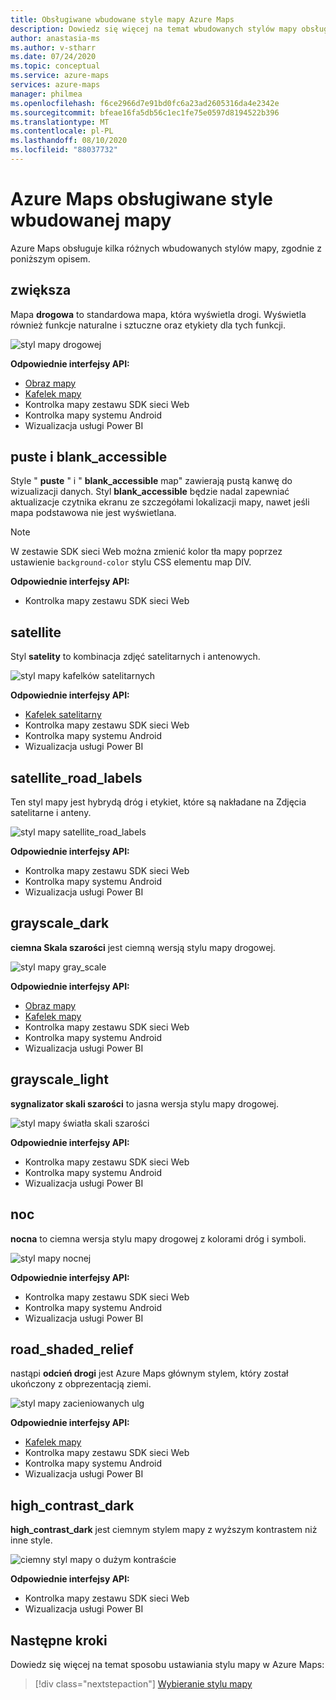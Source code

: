 ```yaml
---
title: Obsługiwane wbudowane style mapy Azure Maps
description: Dowiedz się więcej na temat wbudowanych stylów mapy obsługiwanych przez Azure Maps, takich jak Road, blank_accessible, satelit, satellite_road_labels, road_shaded_relief i nocy.
author: anastasia-ms
ms.author: v-stharr
ms.date: 07/24/2020
ms.topic: conceptual
ms.service: azure-maps
services: azure-maps
manager: philmea
ms.openlocfilehash: f6ce2966d7e91bd0fc6a23ad2605316da4e2342e
ms.sourcegitcommit: bfeae16fa5db56c1ec1fe75e0597d8194522b396
ms.translationtype: MT
ms.contentlocale: pl-PL
ms.lasthandoff: 08/10/2020
ms.locfileid: "88037732"
---
```

# <a name="azure-maps-supported-built-in-map-styles"></a>Azure Maps obsługiwane style wbudowanej mapy

Azure Maps obsługuje kilka różnych wbudowanych stylów mapy, zgodnie z poniższym opisem.

## <a name="road"></a>zwiększa

Mapa **drogowa** to standardowa mapa, która wyświetla drogi. Wyświetla również funkcje naturalne i sztuczne oraz etykiety dla tych funkcji.

![styl mapy drogowej](./media/supported-map-styles/road.png)

**Odpowiednie interfejsy API:**

* [Obraz mapy](https://docs.microsoft.com/rest/api/maps/render/getmapimage)
* [Kafelek mapy](https://docs.microsoft.com/rest/api/maps/render/getmaptile)
* Kontrolka mapy zestawu SDK sieci Web
* Kontrolka mapy systemu Android
* Wizualizacja usługi Power BI

## <a name="blank-and-blank_accessible"></a>puste i blank_accessible

Style " **puste** " i " **blank_accessible** map" zawierają pustą kanwę do wizualizacji danych. Styl **blank_accessible** będzie nadal zapewniać aktualizacje czytnika ekranu ze szczegółami lokalizacji mapy, nawet jeśli mapa podstawowa nie jest wyświetlana.

> [!Note]
> W zestawie SDK sieci Web można zmienić kolor tła mapy poprzez ustawienie `background-color` stylu CSS elementu map DIV.

**Odpowiednie interfejsy API:**

* Kontrolka mapy zestawu SDK sieci Web

## <a name="satellite"></a>satellite

Styl **satelity** to kombinacja zdjęć satelitarnych i antenowych.

![styl mapy kafelków satelitarnych](./media/supported-map-styles/satellite.png)

**Odpowiednie interfejsy API:**

* [Kafelek satelitarny](https://docs.microsoft.com/rest/api/maps/render/getmapimagerytilepreview)
* Kontrolka mapy zestawu SDK sieci Web
* Kontrolka mapy systemu Android
* Wizualizacja usługi Power BI

## <a name="satellite_road_labels"></a>satellite_road_labels

Ten styl mapy jest hybrydą dróg i etykiet, które są nakładane na Zdjęcia satelitarne i anteny.

![styl mapy satellite_road_labels](./media/supported-map-styles/satellite-road-labels.png)

**Odpowiednie interfejsy API:**

* Kontrolka mapy zestawu SDK sieci Web
* Kontrolka mapy systemu Android
* Wizualizacja usługi Power BI

## <a name="grayscale_dark"></a>grayscale_dark

**ciemna Skala szarości** jest ciemną wersją stylu mapy drogowej.

![styl mapy gray_scale](./media/supported-map-styles/grayscale-dark.png)

**Odpowiednie interfejsy API:**

* [Obraz mapy](https://docs.microsoft.com/rest/api/maps/render/getmapimage)
* [Kafelek mapy](https://docs.microsoft.com/rest/api/maps/render/getmaptile)
* Kontrolka mapy zestawu SDK sieci Web
* Kontrolka mapy systemu Android
* Wizualizacja usługi Power BI

## <a name="grayscale_light"></a>grayscale_light

**sygnalizator skali szarości** to jasna wersja stylu mapy drogowej.

![styl mapy światła skali szarości](./media/supported-map-styles/grayscale-light.png)

**Odpowiednie interfejsy API:**
* Kontrolka mapy zestawu SDK sieci Web
* Kontrolka mapy systemu Android
* Wizualizacja usługi Power BI

## <a name="night"></a>noc

**nocna** to ciemna wersja stylu mapy drogowej z kolorami dróg i symboli.

![styl mapy nocnej](./media/supported-map-styles/night.png)

**Odpowiednie interfejsy API:**

* Kontrolka mapy zestawu SDK sieci Web
* Kontrolka mapy systemu Android
* Wizualizacja usługi Power BI

## <a name="road_shaded_relief"></a>road_shaded_relief

nastąpi **odcień drogi** jest Azure Maps głównym stylem, który został ukończony z obprezentacją ziemi.

![styl mapy zacieniowanych ulg](./media/supported-map-styles/shaded-relief.png)

**Odpowiednie interfejsy API:**

* [Kafelek mapy](https://docs.microsoft.com/rest/api/maps/render/getmaptile)
* Kontrolka mapy zestawu SDK sieci Web
* Kontrolka mapy systemu Android
* Wizualizacja usługi Power BI

## <a name="high_contrast_dark"></a>high_contrast_dark

**high_contrast_dark** jest ciemnym stylem mapy z wyższym kontrastem niż inne style.

![ciemny styl mapy o dużym kontraście](./media/supported-map-styles/high-contrast-dark.png)

**Odpowiednie interfejsy API:**

* Kontrolka mapy zestawu SDK sieci Web
* Wizualizacja usługi Power BI

## <a name="next-steps"></a>Następne kroki

Dowiedz się więcej na temat sposobu ustawiania stylu mapy w Azure Maps:

> [!div class="nextstepaction"]
> [Wybieranie stylu mapy](https://docs.microsoft.com/azure/azure-maps/choose-map-style)
